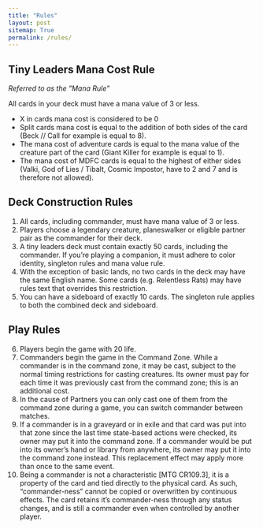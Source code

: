 ```yaml
---
title: "Rules"
layout: post
sitemap: True
permalink: /rules/
---
```



## Tiny Leaders Mana Cost Rule
_Referred to as the "Mana Rule"_

All cards in your deck must have a mana value of 3 or less.
* X in cards mana cost is considered to be 0
* Split cards mana cost is equal to the addition of both sides of the card (Beck // Call for example is equal to 8).
* The mana cost of adventure cards is equal to the mana value of the creature part of the card (Giant Killer for example is equal to 1).
* The mana cost of MDFC cards is equal to the highest of either sides (Valki, God of Lies / Tibalt, Cosmic Impostor, have to 2 and 7 and is therefore not allowed).


## Deck Construction Rules
<ol>
<li>All cards, including commander, must have mana value of 3 or less.</li>
<li>Players choose a legendary creature, planeswalker or eligible partner pair as the commander for their deck.</li>
<li>A tiny leaders deck must contain exactly 50 cards, including the commander. If you’re playing a companion, it must adhere to color identity, singleton rules and mana value rule.</li>
<li>With the exception of basic lands, no two cards in the deck may have the same English name. Some cards (e.g. Relentless Rats) may have rules text that overrides this restriction.</li>
<li>You can have a sideboard of exactly 10 cards. The singleton rule applies to both the combined deck and sideboard.</li>
</ol>

## Play Rules
<ol start="6">
<li>Players begin the game with 20 life.</li>
<li>Commanders begin the game in the Command Zone. While a commander is in the command zone, it may be cast, subject to the normal timing restrictions for casting creatures. Its owner must pay for each time it was previously cast from the command zone; this is an additional cost.</li>
<li>In the cause of Partners you can only cast one of them from the command zone during a game, you can switch commander between matches.</li>   
<li>If a commander is in a graveyard or in exile and that card was put into that zone since the last time state-based actions were checked, its owner may put it into the command zone. If a commander would be put into its owner’s hand or library from anywhere, its owner may put it into the command zone instead. This replacement effect may apply more than once to the same event.</li>
<li>Being a commander is not a characteristic [MTG CR109.3], it is a property of the card and tied directly to the physical card. As such, “commander-ness” cannot be copied or overwritten by continuous effects. The card retains it’s commander-ness through any status changes, and is still a commander even when controlled by another player.</li>
</ol>